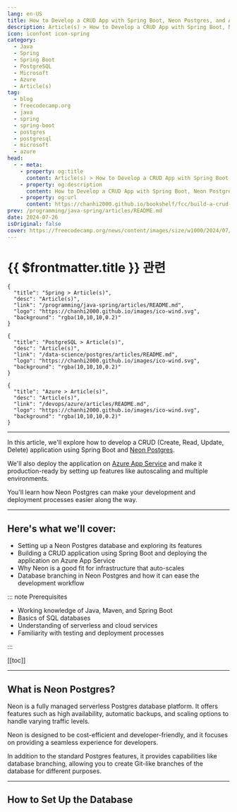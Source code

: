 ```yaml
---
lang: en-US
title: How to Develop a CRUD App with Spring Boot, Neon Postgres, and Azure App Service
description: Article(s) > How to Develop a CRUD App with Spring Boot, Neon Postgres, and Azure App Service
icon: iconfont icon-spring
category: 
  - Java
  - Spring
  - Spring Boot
  - PostgreSQL
  - Microsoft
  - Azure
  - Article(s)
tag: 
  - blog
  - freecodecamp.org
  - java
  - spring
  - spring-boot
  - postgres
  - postgresql
  - microsoft
  - azure
head:
  - - meta:
    - property: og:title
      content: Article(s) > How to Develop a CRUD App with Spring Boot, Neon Postgres, and Azure App Service
    - property: og:description
      content: How to Develop a CRUD App with Spring Boot, Neon Postgres, and Azure App Service
    - property: og:url
      content: https://chanhi2000.github.io/bookshelf/fcc/build-a-crud-app-spring-boot-neon-postgres.html
prev: /programming/java-spring/articles/README.md
date: 2024-07-26
isOriginal: false
cover: https://freecodecamp.org/news/content/images/size/w1000/2024/07/neon-banner.png
---
```


# {{ $frontmatter.title }} 관련

```component VPCard
{
  "title": "Spring > Article(s)",
  "desc": "Article(s)",
  "link": "/programming/java-spring/articles/README.md",
  "logo": "https://chanhi2000.github.io/images/ico-wind.svg",
  "background": "rgba(10,10,10,0.2)"
}
```

```component VPCard
{
  "title": "PostgreSQL > Article(s)",
  "desc": "Article(s)",
  "link": "/data-science/postgres/articles/README.md",
  "logo": "https://chanhi2000.github.io/images/ico-wind.svg",
  "background": "rgba(10,10,10,0.2)"
}
```

```component VPCard
{
  "title": "Azure > Article(s)",
  "desc": "Article(s)",
  "link": "/devops/azure/articles/README.md",
  "logo": "https://chanhi2000.github.io/images/ico-wind.svg",
  "background": "rgba(10,10,10,0.2)"
}
```

---

<SiteInfo
  name="How to Develop a CRUD App with Spring Boot, Neon Postgres, and Azure App Service"
  desc="In this article, we'll explore how to develop a CRUD (Create, Read, Update, Delete) application using Spring Boot and Neon Postgres. We'll also deploy the application on Azure App Service and make it production-ready by setting up features like autoscaling and multiple environments. You'll learn how Neon Postgres..."
  url="https://freecodecamp.org/news/build-a-crud-app-spring-boot-neon-postgres/"
  logo="https://cdn.freecodecamp.org/universal/favicons/favicon.ico"
  preview="https://freecodecamp.org/news/content/images/size/w1000/2024/07/neon-banner.png"/>

In this article, we'll explore how to develop a CRUD (Create, Read, Update, Delete) application using Spring Boot and [<VPIcon icon="fas fa-globe"/>Neon Postgres](https://neon.tech/).

We'll also deploy the application on [<VPIcon icon="iconfont icon-microsoftazure"/>Azure App Service](https://azure.microsoft.com/en-us/products/app-service) and make it production-ready by setting up features like autoscaling and multiple environments.

You'll learn how Neon Postgres can make your development and deployment processes easier along the way.

---

## Here's what we'll cover:

- Setting up a Neon Postgres database and exploring its features
- Building a CRUD application using Spring Boot and deploying the application on Azure App Service
- Why Neon is a good fit for infrastructure that auto-scales
- Database branching in Neon Postgres and how it can ease the development workflow

::: note Prerequisites

- Working knowledge of Java, Maven, and Spring Boot
- Basics of SQL databases
- Understanding of serverless and cloud services
- Familiarity with testing and deployment processes

:::

[[toc]]

---

## What is Neon Postgres?

Neon is a fully managed serverless Postgres database platform. It offers features such as high availability, automatic backups, and scaling options to handle varying traffic levels.

Neon is designed to be cost-efficient and developer-friendly, and it focuses on providing a seamless experience for developers.

In addition to the standard Postgres features, it provides capabilities like database branching, allowing you to create Git-like branches of the database for different purposes.

---

## How to Set Up the Database

<!--
To begin with, let's explore how you can set up a Neon database for your application.

Firstly, you'll need to <a href="https://console.neon.tech/signup">create an account</a> on the Neon website. It doesn't require a credit card to sign up, and you're automatically set up with the free tier to get started.

Here's a <a href="https://neon.tech/pricing">pricing and features comparison</a> of Neon plans:

<img src="https://media.dev.to/cdn-cgi/image/width=800%2Cheight=%2Cfit=scale-down%2Cgravity=auto%2Cformat=auto/https%3A%2F%2Fdev-to-uploads.s3.amazonaws.com%2Fuploads%2Farticles%2Finxumg46sf92ffre6l2q.png" alt="A screenshot of pricing plans in Neon listing down free and paid features" width="800" height="527" loading="lazy">
*Neon pricing plans*

In the free tier, we get 0.5 GB of storage with basic computing which is enough for playing around with the database and building small applications.

### -create-the-database">Create the Database

Once you've signed up, you can access the dashboard and create a new project.

Star by filling in the project name, region, and Postgres version options. In addition to this, we can choose two additional options:

- **compute size** - You can choose a min and max compute size for the database. This is useful for autoscaling the database based on the load.
<li>**suspend time** - You can set a time after which the database will be suspended if not being used. This is useful for saving costs when the database is not being used.

<img src="https://media.dev.to/cdn-cgi/image/width=800%2Cheight=%2Cfit=scale-down%2Cgravity=auto%2Cformat=auto/https%3A%2F%2Fdev-to-uploads.s3.amazonaws.com%2Fuploads%2Farticles%2Fggwuvqtb8ydl3mxd1dak.png" alt="Form with specifications required when creating a database" width="800" height="662" loading="lazy">
*Creating a database project in Neon*

Once you submit the form, Neon will create the database and provide the connection details.

<img src="https://media.dev.to/cdn-cgi/image/width=800%2Cheight=%2Cfit=scale-down%2Cgravity=auto%2Cformat=auto/https%3A%2F%2Fdev-to-uploads.s3.amazonaws.com%2Fuploads%2Farticles%2Fwe2x5d81euphg2owgxhd.png" alt="Neon Dashboard showing the project is ready. Also shows connection details." width="800" height="527" loading="lazy">
*Neon Dashboard*

As you can see, the database was set up in 3.3 seconds (compared to hours of installing and setting up your own infrastructure). You can choose multiple ways to connect to the database. For this tutorial, select Java as your programming language and get the JDBC connection string.

---

## -how-to-build-the-spring-boot-crud-app">How to Build the Spring Boot CRUD App

Next, let's set up our CRUD application. We'll use Spring Boot, as it provides easy bootstrapping and configuration for building web applications.

We can use the <a href="https://start.spring.io/">Spring Initializr</a> to generate a new Spring Boot project with the necessary dependencies:

- Spring Web - for building web applications
<li>Spring Data JPA - for working with databases using JPA
<li>PostGres Driver - for connecting to the Postgres database

<img src="https://media.dev.to/cdn-cgi/image/width=800%2Cheight=%2Cfit=scale-down%2Cgravity=auto%2Cformat=auto/https%3A%2F%2Fdev-to-uploads.s3.amazonaws.com%2Fuploads%2Farticles%2Ffifv17tc5d3swothe3zf.png" alt="Spring Initializer website form to select spring boot project specifications and dependencies" width="800" height="420" loading="lazy">
*Creating a Spring Boot project using Spring Initializer*

You can generate, download, and import the project into your favorite IDE.

### -create-an-entity-class">Create an Entity Class

Let's create an entity class to represent the data in the application. First, create a `User` class:

<pre class="language-java" tabindex="0"><code class="language-java"><span class="token annotation punctuation">@Entity</span>(</span>name =</span> "users"</span>)</span>
public</span> class</span> User</span> {</span>
    <span class="token annotation punctuation">@Id</span>
    <span class="token annotation punctuation">@GeneratedValue</span>(</span>strategy =</span> GenerationType</span>.</span>IDENTITY</span>)</span>
    private</span> Long</span> id;</span>
    private</span> String</span> name;</span>
    private</span> String</span> email;</span>

    // Constructors, Getters and Setters</span>
}</span>
```

The entity name `users` is the name of the table you want to use in your database.

### -create-a-repository">Create a Repository

Next, create a repository interface to interact with the database. You'll extend the `JpaRepository` interface provided by Spring Data JPA:

<pre class="language-java" tabindex="0"><code class="language-java"><span class="token annotation punctuation">@Repository</span>
public</span> interface</span> UserRepository</span> extends</span> JpaRepository</span>&lt;</span>User</span>,</span> Long</span>&gt;</span></span> {</span>
}</span>
```

You need to annotate the interface with `@Repository` to mark it as a Spring bean. The `JpaRepository` interface provides methods for CRUD operations like `save`, `findAll`, `findById`, `delete`, and so on, so you don't need to write the queries manually.

You'll provide your entity class `User` and the type of the primary key `Long` as type arguments to the `JpaRepository` interface.

### -create-a-rest-controller">Create a REST Controller

Finally, create a REST controller to handle the CRUD operations. You'll inject the `UserRepository` into the controller and implement the necessary endpoints:

<pre class="language-java" tabindex="0"><code class="language-java"><span class="token annotation punctuation">@RestController</span>
<span class="token annotation punctuation">@RequestMapping</span>(</span>"/users"</span>)</span>
public</span> class</span> UserController</span> {</span>
    private</span> final</span> UserRepository</span> userRepository;</span>

    public</span> UserController</span>(</span>UserRepository</span> userRepository)</span> {</span>
        this</span>.</span>userRepository =</span> userRepository;</span>
    }</span>

    <span class="token annotation punctuation">@GetMapping</span>
    public</span> List</span>&lt;</span>User</span>&gt;</span></span> getUsers</span>(</span>)</span> {</span>
        return</span> userRepository.</span>findAll</span>(</span>)</span>;</span>
    }</span>

    <span class="token annotation punctuation">@PostMapping</span>
    public</span> User</span> createUser</span>(</span><span class="token annotation punctuation">@RequestBody</span> User</span> user)</span> {</span>
        return</span> userRepository.</span>save</span>(</span>user)</span>;</span>
    }</span>

    <span class="token annotation punctuation">@PutMapping</span>(</span>"/{id}"</span>)</span>
    public</span> User</span> updateUser</span>(</span><span class="token annotation punctuation">@PathVariable</span> Long</span> id,</span> <span class="token annotation punctuation">@RequestBody</span> User</span> user)</span> {</span>
        user.</span>setId</span>(</span>id)</span>;</span>
        return</span> userRepository.</span>save</span>(</span>user)</span>;</span>
    }</span>

    <span class="token annotation punctuation">@DeleteMapping</span>(</span>"/{id}"</span>)</span>
    public</span> void</span> deleteUser</span>(</span><span class="token annotation punctuation">@PathVariable</span> Long</span> id)</span> {</span>
        userRepository.</span>deleteById</span>(</span>id)</span>;</span>
    }</span>
}</span>
```

Here are a few things to note:

- You're using the `@RestController` annotation to mark the class as a controller that handles REST requests.
<li>The `@RequestMapping` annotation specifies the base URL for the endpoints.
<li>You're injecting the `UserRepository` into the controller using constructor injection.
<li>Finally, you're implementing your API endpoints for CRUD operations using the `@GetMapping`, `@PostMapping`, `@PutMapping`, and `@DeleteMapping` annotations.

### -configure-the-database">Configure the Database

To connect your Spring Boot application to the Neon Postgres database, you need to configure the database URL, username, and password in the `application.properties` file:

<pre>`spring.datasource.url=jdbc:postgresql:<span class="hljs-comment">//&lt;db-url&gt;/&lt;db-name&gt;?sslmode=require</span>
spring.datasource.username=&lt;username&gt;
spring.datasource.password=&lt;password&gt;
spring.jpa.hibernate.ddl-auto=update
```
Here, you configured the database URL, username, and password provided by Neon when you created the database. The `spring.jpa.hibernate.ddl-auto=update` property tells Spring Boot to automatically create the necessary tables or columns based on the entity classes when the application starts.

---

## -how-to-deploy-on-azure-app-service">How to Deploy on Azure App Service

Now that your Spring Boot application is ready, it's time to deploy it on Azure App Service.

### -create-a-new-web-app">Create a New Web App

To deploy your Spring Boot application on Azure App Service, you'll first create a new `Web App`. You can do this through the Azure portal by following these steps:

- Log in to the <a href="https://portal.azure.com/">Azure portal</a>.
<li>Click on the `Create a resource` button.
<li>Search for `Web App` and select the `Create` option.
<li>Fill in the necessary details like resource group, app name, runtime stack, and region.
<li>Click the `Review + create` button.

<img src="https://media.dev.to/cdn-cgi/image/width=800%2Cheight=%2Cfit=scale-down%2Cgravity=auto%2Cformat=auto/https%3A%2F%2Fdev-to-uploads.s3.amazonaws.com%2Fuploads%2Farticles%2Flf2kmh12t8eucd1qa1pg.png" alt="Form for creating a web app in Azure" width="800" height="706" loading="lazy">
*Creating a Web App in Azure*

### -deploy-the-application">Deploy the Application

The Web App takes a couple of minutes to create. Once done, you can deploy your Spring Boot application to Azure App Service.

One of the easiest ways to deploy is to package your Spring Boot application as a JAR file and deploy it to Azure App Service using the Azure CLI.

To do this, run the below commands:

<pre>`mvn package
az webapp deploy --src-path neon-demo<span class="hljs-number">-0.0</span><span class="hljs-number">.1</span>-SNAPSHOT.jar --resource-group learn-ba1a439c<span class="hljs-number">-71</span>ca<span class="hljs-number">-4</span>cab<span class="hljs-number">-9</span>bb1-f5b1331bab04 --name neon-app
```
Here, you're packaging your Spring Boot application using Maven and deploying the JAR file to Azure App Service using the Azure CLI. You've provided the path to the JAR file, the resource group, and the app name you previously configured.

### -access-the-application">Access the Application

Once the deployment is complete, you can access your Spring Boot application on Azure App Service by navigating to the URL of the Web App. Your app is available at neon-app.azurewebsites.net

Let's use _curl _to test the endpoints.

<h4 id="heading-create-a-user">Create a User</h4>
<pre>`curl -X POST -d <span class="hljs-string">'{"name":"John Doe","email":"john@gmail.com"}'</span> https:<span class="hljs-comment">//neon-app.azurewebsites.net/users</span>
```
Here you provide user data in JSON format to create a new user.

<h4 id="heading-get-users">Get Users</h4>
You can also can test that the user was created by fetching all users:

<pre>`curl -X GET https:<span class="hljs-comment">//neon-app.azurewebsites.net/users</span>
```
---

## -how-to-set-up-autoscaling">How to Set Up Autoscaling

A production application may experience varying levels of traffic, and it's important to scale the application dynamically based on the load.

Let's explore how you can autoscale your application when needed.

### -autoscaling-in-azure">Autoscaling in Azure

Azure App Service provides <a href="https://learn.microsoft.com/en-us/azure/azure-functions/functions-premium-plan?tabs=portal#plan-and-sku-settings">autoscaling options</a> that let you automatically adjust the number of instances as needed.

You can configure autoscaling rules in the Azure portal by following these steps:

- Navigate to the Web App in the Azure portal.
<li>Click the `Scale out (App Service Plan)` option from the left menu.
<li>Configure the autoscaling rules - you can choose predefined rules like traffic or create custom rules based on metrics like CPU usage, memory usage, or custom metrics.
<li>Save.

Azure will automatically scale the application based on the configured rules.

### -autoscaling-in-neon">Autoscaling in Neon

Since your application is automatically scaled based on the load, you'll want to ensure that the database can handle the increased traffic.

Neon provides <a href="https://neon.tech/docs/introduction/autoscaling">autoscaling options</a> to scale the database dynamically based on the load. You can configure autoscaling rules in the Neon dashboard to ensure the database can handle the increased load.

Follow the below steps to configure autoscaling in Neon:

1. Navigate to the Neon dashboard and select the database. Then select the branch to configure autoscaling.

<img src="https://media.dev.to/cdn-cgi/image/width=800%2Cheight=%2Cfit=scale-down%2Cgravity=auto%2Cformat=auto/https%3A%2F%2Fdev-to-uploads.s3.amazonaws.com%2Fuploads%2Farticles%2Fl6s84pqhk2avflpjbgrf.png" alt="Neon project dashboard with branches section highlighted " width="800" height="472" loading="lazy">
*Selecting a branch from Neon project dashboard*

<ol start="2">
<li>Click on the `Edit` button next to the `Compute` section. Configure the autoscaling rules based on metrics like CPU usage, memory usage, or custom metrics.

<img src="https://media.dev.to/cdn-cgi/image/width=800%2Cheight=%2Cfit=scale-down%2Cgravity=auto%2Cformat=auto/https%3A%2F%2Fdev-to-uploads.s3.amazonaws.com%2Fuploads%2Farticles%2Ffkn11nop1zz9xxbfamsr.png" alt="Branch details view in Neon with edit button in the computes section highlighted" width="800" height="351" loading="lazy">
*Branch details view in Neon*

<ol start="3">
<li>Configure the min-max compute size and Save. Neon will automatically scale the database based on the configured rules when needed.

<img src="https://media.dev.to/cdn-cgi/image/width=800%2Cheight=%2Cfit=scale-down%2Cgravity=auto%2Cformat=auto/https%3A%2F%2Fdev-to-uploads.s3.amazonaws.com%2Fuploads%2Farticles%2Fdmuow8zvndz0dibv2kxt.png" alt="Form to enable autoscaling and select min and max size of the compute" width="678" height="803" loading="lazy">
*Setting up autoscaling for compute*

Ensuring that both the application and the database can scale dynamically based on the load will help you handle varying levels of traffic efficiently.

---

## -how-to-configure-database-branches-in-neon">How to Configure Database Branches in Neon

In a typical development workflow, multiple databases may be used for different purposes like development, testing, and production.

Neon Postgres provides <a href="https://neon.tech/docs/introduction/autoscaling">database branching</a> to create multiple branches for different purposes. Each branch is an instance of the database that you can use independently.

This Git-like feature helps set up a copy of the database for different environments like development, staging, and production. It also helps preserve data for different versions of the application.

Let's explore how you can create and manage branches in Neon Postgres:

- Navigate to the Neon dashboard and select the database.
<li>In the `Branches` section, click on the `View All` button.
<li>You can create a new branch from an existing one by clicking on the `Create Branch` button. You'll need to provide the branch name and what data to copy from the parent branch.

<img src="https://media.dev.to/cdn-cgi/image/width=800%2Cheight=%2Cfit=scale-down%2Cgravity=auto%2Cformat=auto/https%3A%2F%2Fdev-to-uploads.s3.amazonaws.com%2Fuploads%2Farticles%2F9ncdgdrj32etd3gbqurf.png" alt="Branches view with Create branch option visible " width="800" height="331" loading="lazy">
*Create branch option*

- You can either copy all the data or copy until a point in time or a specific record. This is useful for multiple purposes like restoring data, creating a new environment, or testing new features.

<img src="https://media.dev.to/cdn-cgi/image/width=800%2Cheight=%2Cfit=scale-down%2Cgravity=auto%2Cformat=auto/https%3A%2F%2Fdev-to-uploads.s3.amazonaws.com%2Fuploads%2Farticles%2Fw7gchucru5qw294icqw3.png" alt="Creating a new branch from an existing branch" width="561" height="737" loading="lazy">
*Creating a new branch*

- Neon will create a new branch of the database that can be used independently. You can find the URL, username, and password for the new branch in the dashboard. And this happens in real time without any downtime and delays.

<img src="https://media.dev.to/cdn-cgi/image/width=800%2Cheight=%2Cfit=scale-down%2Cgravity=auto%2Cformat=auto/https%3A%2F%2Fdev-to-uploads.s3.amazonaws.com%2Fuploads%2Farticles%2Fji79akuf193gtv94yaag.png" alt="Branch-specific connection details " width="494" height="515" loading="lazy">
*Branch-specific connection details*

Now you can use your `dev` branch for local development and testing, and the `main` branch for production. This helps in keeping the data separate and ensures that changes in one branch do not affect the other branches.

---

## Summary

In this article, we built a CRUD application using Spring Boot, Neon Postgres, and Azure App Service.

We explored how to set up the Neon Postgres database, build a basic CRUD application using Spring Boot, deploy the application on Azure App Service, and configure autoscaling for the application and the database.

We also learned about how the database branching feature in Neon Postgres helps you create branches of the database for different environments and purposes.

-->

